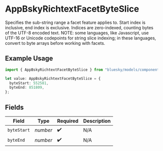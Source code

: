 # AppBskyRichtextFacetByteSlice

Specifies the sub-string range a facet feature applies to. Start index is inclusive, end index is exclusive. Indices are zero-indexed, counting bytes of the UTF-8 encoded text. NOTE: some languages, like Javascript, use UTF-16 or Unicode codepoints for string slice indexing; in these languages, convert to byte arrays before working with facets.

## Example Usage

```typescript
import { AppBskyRichtextFacetByteSlice } from "bluesky/models/components";

let value: AppBskyRichtextFacetByteSlice = {
  byteStart: 552581,
  byteEnd: 851809,
};
```

## Fields

| Field              | Type               | Required           | Description        |
| ------------------ | ------------------ | ------------------ | ------------------ |
| `byteStart`        | *number*           | :heavy_check_mark: | N/A                |
| `byteEnd`          | *number*           | :heavy_check_mark: | N/A                |